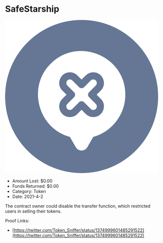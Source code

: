 # SafeStarship
![SafeStarship](/rektimages/SafeStarship.png)
- Amount Lost: $0.00
- Funds Returned: $0.00
- Category: Token
- Date: 2021-4-2

The contract owner could disable the transfer function, which restricted users in selling their tokens.


Proof Links:
- [https://twitter.com/Token_Sniffer/status/1374999601485291522](https://twitter.com/Token_Sniffer/status/1374999601485291522)


